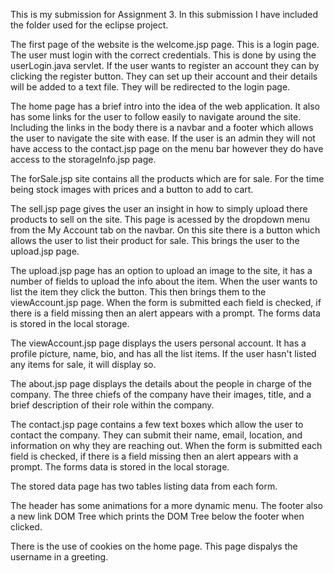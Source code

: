 This is my submission for Assignment 3. In this submission I have included the folder used for the eclipse project.

The first page of the website is the welcome.jsp page. This is a login page. The user must login with the correct credentials. This is done by using the userLogin.java servlet. If the user wants to register an account they can by clicking the register button. They can set up their account and their details will be added to a text file. They will be redirected to the login page. 

The home page has a brief intro into the idea of the web application. It also has some links for the user to follow easily to navigate around the site. Including the links in the body there is a navbar and a footer which allows the user to navigate the site with ease. If the user is an admin they will not have access to the contact.jsp page on the menu bar however they do have access to the storageInfo.jsp page.

The forSale.jsp site contains all the products which are for sale. For the time being stock images with prices and a button to add to cart.

The sell.jsp page gives the user an insight in how to simply upload there products to sell on the site. This page is acessed by the dropdown menu from the My Account tab on the navbar. On this site there is a button which allows the user to list their product for sale. This brings the user to the upload.jsp page.

The upload.jsp page has an option to upload an image to the site, it has a number of fields to upload the info about the item. When the user wants to list the item they click the button. This then brings them to the viewAccount.jsp page. When the form is submitted each field is checked, if there is a field missing then an alert appears with a prompt. The forms data is stored in the local storage.

The viewAccount.jsp page displays the users personal account. It has a profile picture, name, bio, and has all the list items. If the user hasn't listed any items for sale, it will display so. 

The about.jsp page displays the details about the people in charge of the company. The three chiefs of the company have their images, title, and a brief description of their role within the company.

The contact.jsp page contains a few text boxes which allow the user to contact the company. They can submit their name, email, location, and information on why they are reaching out. When the form is submitted each field is checked, if there is a field missing then an alert appears with a prompt. The forms data is stored in the local storage.

The stored data page has two tables listing data from each form.

The header has some animations for a more dynamic menu. The footer also a new link DOM Tree which prints the DOM Tree below the footer when clicked.

There is the use of cookies on the home page. This page dispalys the username in a greeting. 
